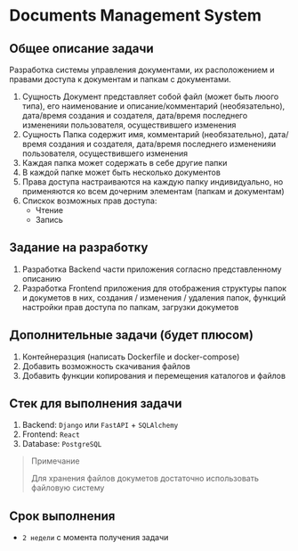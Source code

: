 # Documents Management System

## Общее описание задачи
Разработка системы управления документами, их расположением и правами доступа к документам и папкам с документами.

1. Сущность Документ представляет собой файл (может быть люого типа), его наименование и описание/комментарий (необязательно), дата/время создания и создателя, дата/время последнего измененияи пользователя, осуществившего изменения
2. Сущность Папка содержит имя, комментарий (необязательно), дата/время создания и создателя, дата/время последнего измененияи пользователя, осуществившего изменения
3. Каждая папка может содержать в себе другие папки
4. В каждой папке может быть несколько документов
5. Права доступа настраиваются на каждую папку индивидуально, но применяются ко всем дочерним элементам (папкам и документам)
6. Спискок возможных прав доступа:
    - Чтение
    - Запись


## Задание на разработку
1. Разработка Backend части приложения согласно представленному описанию
2. Разработка Frontend приложения для отображения структуры папок и докуметов в них, создания / изменения / удаления папок, функций настройки прав доступа по папкам, загрузки докуметов

## Дополнительные задачи (будет плюсом)
1. Контейнеразция (написать Dockerfile и docker-compose)
2. Добавить возможность скачивания файлов
3. Добавить функции копирования и перемещения каталогов и файлов


## Стек для выполнения задачи
1. Backend: ``Django`` или ``FastAPI`` + ``SQLAlchemy``
2. Frontend: ``React``
3. Database: ``PostgreSQL``

> Примечание
>
> Для хранения файлов докуметов достаточно использовать файловую систему


## Срок выполнения
- ```2 недели``` с момента получения задачи




